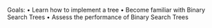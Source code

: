 Goals:
• Learn how to implement a tree
• Become familiar with Binary Search Trees
• Assess the performance of Binary Search Trees
